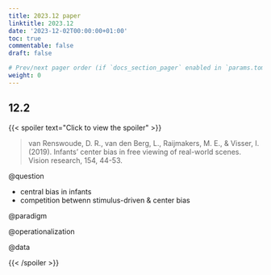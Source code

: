 ```yaml
---
title: 2023.12 paper
linktitle: 2023.12
date: '2023-12-02T00:00:00+01:00'
toc: true
commentable: false
draft: false

# Prev/next pager order (if `docs_section_pager` enabled in `params.toml`)
weight: 0
---
```


## 12.2

{{< spoiler text="Click to view the spoiler" >}}

> van Renswoude, D. R., van den Berg, L., Raijmakers, M. E., & Visser, I. (2019). Infants’ center bias in free viewing of real-world scenes. Vision research, 154, 44-53.

@question

* central bias in infants
* competition betwenn stimulus-driven & center bias

@paradigm

@operationalization

@data

{{< /spoiler >}}